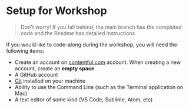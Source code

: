 # Setup for Workshop

> Don't worry! If you fall behind, the main branch has the completed code and the Readme has detailed instructions.

If you would like to code-along during the workshop, you will need the following items:

* Create an account on [contentful.com](https://contentful.com) account. When creating a new account, create an **empty space**. 
* A GitHub account
* [Git](https://git-scm.com) installed on your machine
* Ability to use the Command Line (such as the Terminal application on Mac)
* A text editor of some kind (VS Code, Sublime, Atom, etc)
